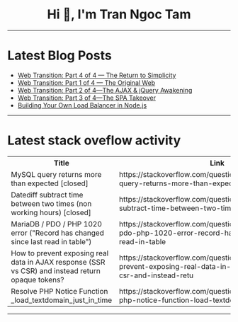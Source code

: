 <h1 align="center">Hi 👋, I'm Tran Ngoc Tam</h1>

---

# Latest Blog Posts 
<!-- BLOG-POST-LIST:START -->
- [Web Transition: Part 4 of 4 — The Return to Simplicity](https://dev.to/raheelshan/web-transition-part-4-of-4-the-return-to-simplicity-h)
- [Web Transition: Part 1 of 4 — The Original Web](https://dev.to/raheelshan/web-transition-part-1-of-4-the-original-web-3of4)
- [Web Transition: Part 2 of 4—The AJAX &amp; jQuery Awakening](https://dev.to/raheelshan/web-transition-part-2-of-4-the-ajax-jquery-awakening-2lee)
- [Web Transition: Part 3 of 4—The SPA Takeover](https://dev.to/raheelshan/web-transition-part-3-of-4-the-spa-takeover-jmj)
- [Building Your Own Load Balancer in Node.js](https://dev.to/colocohen/building-your-own-load-balancer-in-nodejs-on4)
<!-- BLOG-POST-LIST:END -->

---

# Latest stack oveflow activity
<table>
  <tr><th>Title</th><th>Link</th></tr>
  <!-- STACKOVERFLOW:START --><tr><td>MySQL query returns more than expected [closed]</td><td>https://stackoverflow.com/questions/79767488/mysql-query-returns-more-than-expected</td></tr><tr><td>Datediff subtract time between two times &lpar;non working hours&rpar; [closed]</td><td>https://stackoverflow.com/questions/79767098/datediff-subtract-time-between-two-times-non-working-hours</td></tr><tr><td>MariaDB / PDO / PHP 1020 error &lpar;&quot;Record has changed since last read in table&quot;&rpar;</td><td>https://stackoverflow.com/questions/79767034/mariadb-pdo-php-1020-error-record-has-changed-since-last-read-in-table</td></tr><tr><td>How to prevent exposing real data in AJAX response &lpar;SSR vs CSR&rpar; and instead return opaque tokens?</td><td>https://stackoverflow.com/questions/79766981/how-to-prevent-exposing-real-data-in-ajax-response-ssr-vs-csr-and-instead-retu</td></tr><tr><td>Resolve PHP Notice Function _load_textdomain_just_in_time</td><td>https://stackoverflow.com/questions/79766951/resolve-php-notice-function-load-textdomain-just-in-time</td></tr><!-- STACKOVERFLOW:END -->
</table>

---


